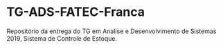 ﻿# TG-ADS-FATEC-Franca
Repositório da entrega do TG em Analise e Desenvolvimento de Sistemas 2019, Sistema de Controle de Estoque.
